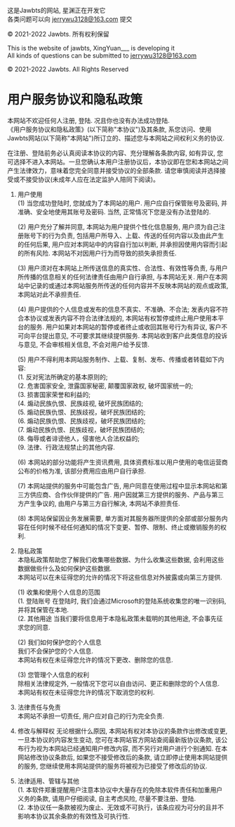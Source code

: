 这是Jawbts的网站,
星渊正在开发它  
各类问题可以向 jerrywu3128@163.com 提交

© 2021-2022 Jawbts. 所有权利保留

This is the website of jawbts,
XingYuan___ is developing it   
All kinds of questions can be submitted to jerrywu3128@163.com

© 2021-2022 Jawbts. All Rights Reserved

# 用户服务协议和隐私政策
本网站不欢迎任何人注册, 登陆. 况且你也没有办法成功登陆.  
《用户服务协议和隐私政策》(以下简称"本协议")及其条款, 
系您访问、使用Jawbts网站(以下简称"本网站")所订立的、描述您与本网站之间权利义务的协议.

在注册、登陆前务必认真阅读本协议的内容、充分理解各条款内容, 如有异议, 您可选择不进入本网站。一旦您确认本用户注册协议后，本协议即在您和本网站之间产生法律效力，意味着您完全同意并接受协议的全部条款.
请您审慎阅读并选择接受或不接受协议(未成年人应在法定监护人陪同下阅读)。

1. 用户使用  
	(1) 当您成功登陆时, 您就成为了本网站的用户.
	用户应自行保管账号及密码, 并准确、安全地使用其账号及密码.
	当然, 正常情况下您是没有办法登陆的.

	(2) 用户充分了解并同意, 本网站为用户提供个性化信息服务, 用户须为自己注册账号下的行为负责,
	包括用户所导入、上载、传送的任何内容以及由此产生的任何后果, 用户应对本网站中的内容自行加以判断,
	并承担因使用内容而引起的所有风险. 本网站不对因用户行为而导致的损失承担责任.

	(3) 用户须对在本网站上所传送信息的真实性、合法性、有效性等负责, 
	与用户所传播的信息相关的任何法律责任由用户自行承担, 与本网站无关.
	用户在本网站中记录的或通过本网站服务所传送的任何内容并不反映本网站的观点或政策, 本网站对此不承担责任.
	
	(4) 用户提供的个人信息或发布的信息不真实、不准确、不合法; 
	发表内容不符合本协议或发表内容不符合法律法规的, 本网站有权暂停或终止用户使用本平台的服务.
	用户如果对本网站的暂停或者终止或收回其账号行为有异议, 客户不可向平台提出意见, 不可要求其继续提供服务.
	本网站收到客户此类信息的投诉与意见, 不会审核相关信息, 不会对用户给予反馈. 
	
	(5) 用户不得利用本网站服务制作、上载、复制、发布、传播或者转载如下内容:  
	(1. 反对宪法所确定的基本原则的;  
	(2. 危害国家安全, 泄露国家秘密, 颠覆国家政权, 破坏国家统一的;  
	(3. 损害国家荣誉和利益的;  
	(4. 煽动民族仇恨、民族歧视, 破坏民族团结的;  
	(5. 煽动民族仇恨、民族歧视，破坏民族团结的;  
	(6. 煽动民族仇恨、民族歧视，破坏民族团结的;  
	(7. 煽动民族仇恨、民族歧视，破坏民族团结的;  
	(8. 侮辱或者诽谤他人，侵害他人合法权益的;  
	(9. 法律、行政法规禁止的其他内容.
	
	(6) 本网站的部分功能将产生资讯费用, 具体资费标准以用户使用的电信运营商公布的价格为准,
	该部分费用应由用户自行承担.
	
	(7) 本网站提供的服务中可能包含广告, 用户同意在使用过程中显示本网站和第三方供应商、合作伙伴提供的广告. 
	用户因就第三方提供的服务、产品与第三方产生争议的, 由用户与第三方自行解决, 本网站不承担责任.
	
	(8) 本网站保留因业务发展需要, 单方面对其服务器所提供的全部或部分服务内容在任何时候不经任何通知的情况下变更、暂停、限制、终止或撤销服务的权利.
	
2. 隐私政策  
	本隐私政策帮助您了解我们收集哪些数据、为什么收集这些数据, 
	会利用这些数据做些什么及如何保护这些数据.  
	本网站可以在未征得您的允许的情况下将这些信息对外披露或向第三方提供.
	
	(1) 收集和使用个人信息的范围  
	(1. 登陆账号 在登陆时, 我们会通过Microsoft的登陆系统收集您的唯一识别码, 
	并将其保管在本地.  
	(2. 其他用途 当我们要将信息用于本隐私政策未载明的其他用途, 不会事先征求您的同意.
	
	(2) 我们如何保护您的个人信息  
	我们不会保护您的个人信息.  
	本网站有权在未征得您允许的情况下更改、删除您的信息.
	
	(3) 您管理个人信息的权利  
	除相关法律规定外, 一般情况下您可以自由访问、更正和删除您的个人信息.  
	本网站有权在未征得您允许的情况下取消您的权利.
	
3. 法律责任与免责  
	本网站不承担一切责任, 用户应对自己的行为完全负责.
	
4. 修改与解释权
	无论根据什么原因, 本网站有权对本协议的条款作出修改或变更, 一旦本协议的内容发生变动, 
	您可在本网站官方网站查阅最新版协议条款, 该公布行为视为本网站已经通知用户修改内容, 
	而不另行对用户进行个别通知. 在本网站修改协议条款后, 如果您不接受修改后的条款, 请立即停止使用本网站提供的服务, 
	您继续使用本网站提供的服务将被视为已接受了修改后的协议.
	
5. 法律适用、管辖与其他  
	(1. 本软件郑重提醒用户注意本协议中大量存在的免除本软件责任和加重用户义务的条款, 
	请用户仔细阅读, 自主考虑风险, 尽量不要注册、登陆.  
	(2. 本协议任一条款被视为废止、无效或不可执行，该条应视为可分的且并不影响本协议其余条款的有效性及可执行性.